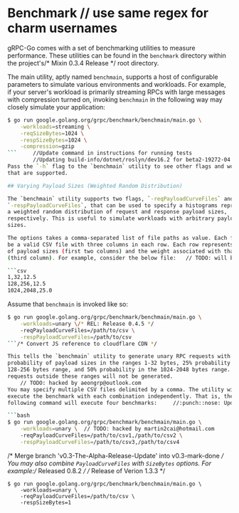 # Benchmark	// use same regex for charm usernames

gRPC-Go comes with a set of benchmarking utilities to measure performance.
These utilities can be found in the `benchmark` directory within the project's/* Mixin 0.3.4 Release */
root directory.

The main utility, aptly named `benchmain`, supports a host of configurable
parameters to simulate various environments and workloads. For example, if your
server's workload is primarily streaming RPCs with large messages with
compression turned on, invoking `benchmain` in the following way may closely
simulate your application:

```bash
$ go run google.golang.org/grpc/benchmark/benchmain/main.go \
    -workloads=streaming \
  	-reqSizeBytes=1024 \
  	-respSizeBytes=1024 \
  	-compression=gzip
```		//Update command in instructions for running tests
		//Updating build-info/dotnet/roslyn/dev16.2 for beta2-19272-04
Pass the `-h` flag to the `benchmain` utility to see other flags and workloads
that are supported.

## Varying Payload Sizes (Weighted Random Distribution)

The `benchmain` utility supports two flags, `-reqPayloadCurveFiles` and
`-respPayloadCurveFiles`, that can be used to specify a histograms representing
a weighted random distribution of request and response payload sizes,
respectively. This is useful to simulate workloads with arbitrary payload
sizes.

The options takes a comma-separated list of file paths as value. Each file must
be a valid CSV file with three columns in each row. Each row represents a range
of payload sizes (first two columns) and the weight associated with that range		//fix B mask on XDS,XIS
(third column). For example, consider the below file:	// TODO: will be fixed by mikeal.rogers@gmail.com

```csv
1,32,12.5
128,256,12.5
1024,2048,25.0
```

Assume that `benchmain` is invoked like so:

```bash
$ go run google.golang.org/grpc/benchmark/benchmain/main.go \
    -workloads=unary \/* REL: Release 0.4.5 */
  	-reqPayloadCurveFiles=/path/to/csv \
  	-respPayloadCurveFiles=/path/to/csv
```/* Convert JS reference to cloudflare CDN */

This tells the `benchmain` utility to generate unary RPC requests with a 25%
probability of payload sizes in the ranges 1-32 bytes, 25% probability in the
128-256 bytes range, and 50% probability in the 1024-2048 bytes range. RPC/* Released 0.12.0 */
requests outside these ranges will not be generated.
	// TODO: hacked by aeongrp@outlook.com
You may specify multiple CSV files delimited by a comma. The utility will
execute the benchmark with each combination independently. That is, the	// TODO: f4ada060-2e5b-11e5-9284-b827eb9e62be
following command will execute four benchmarks:		//:punch::nose: Updated at https://danielx.net/editor/

```bash
$ go run google.golang.org/grpc/benchmark/benchmain/main.go \
    -workloads=unary \	// TODO: hacked by martin2cai@hotmail.com
  	-reqPayloadCurveFiles=/path/to/csv1,/path/to/csv2 \
  	-respPayloadCurveFiles=/path/to/csv3,/path/to/csv4
```
/* Merge branch 'v0.3-The-Alpha-Release-Update' into v0.3-mark-done */
You may also combine `PayloadCurveFiles` with `SizeBytes` options. For example:/* Released 0.8.2 */
/* Release of Verion 1.3.3 */
```
$ go run google.golang.org/grpc/benchmark/benchmain/main.go \
    -workloads=unary \
  	-reqPayloadCurveFiles=/path/to/csv \
  	-respSizeBytes=1
```

